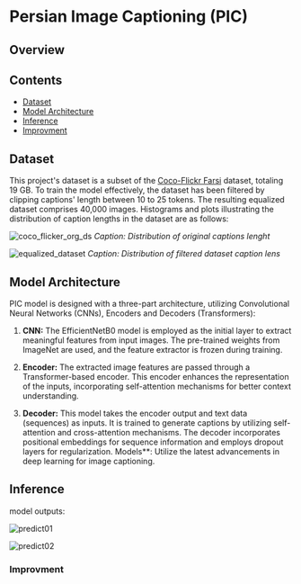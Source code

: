 # Persian Image Captioning (PIC)

## Overview


## Contents

- [Dataset](#dataset)
- [Model Architecture](#model-architecture)
- [Inference](#inference)
- [Improvment](#improvment)


## Dataset

This project's dataset is a subset of the [Coco-Flickr Farsi](https://www.kaggle.com/datasets/navidkanaani/coco-flickr-farsi) dataset, totaling 19 GB. To train the model effectively, the dataset has been filtered by clipping captions' length between 10 to 25 tokens. The resulting equalized dataset comprises 40,000 images. Histograms and plots illustrating the distribution of caption lengths in the dataset are as follows:

![coco_flicker_org_ds](https://github.com/rasoulasadiyan/Persian-Image-Captioning-PIC/assets/100882487/3dc4739e-f3ca-4ef8-9782-a058487a65d1)
*Caption: Distribution of original captions lenght*

![equalized_dataset](https://github.com/rasoulasadiyan/Persian-Image-Captioning-PIC/assets/100882487/e1968001-138e-4d00-9d96-94cd3ad9f00e)
*Caption: Distribution of filtered dataset caption lens*


## Model Architecture
PIC model is designed with a three-part architecture, utilizing Convolutional Neural Networks (CNNs), Encoders and Decoders (Transformers):

1. **CNN:**
   The EfficientNetB0 model is employed as the initial layer to extract meaningful features from input images. The pre-trained weights from ImageNet are used, and the feature extractor is frozen during training.

2. **Encoder:**
   The extracted image features are passed through a Transformer-based encoder. This encoder enhances the representation of the inputs, incorporating self-attention mechanisms for better context understanding.

3. **Decoder:**
   This model takes the encoder output and text data (sequences) as inputs. It is trained to generate captions by utilizing self-attention and cross-attention mechanisms. The decoder incorporates positional embeddings for sequence information and employs dropout layers for regularization.
Models**: Utilize the latest advancements in deep learning for image captioning.

## Inference
model outputs:

![predict01](https://github.com/rasoulasadiyan/Persian-Image-Captioning-PIC/assets/100882487/d56872f8-cf5b-40c8-b512-bec91af74944)

![predict02](https://github.com/rasoulasadiyan/Persian-Image-Captioning-PIC/assets/100882487/56e89a0c-9857-409d-90bb-1ec3e762ca40)


### Improvment

